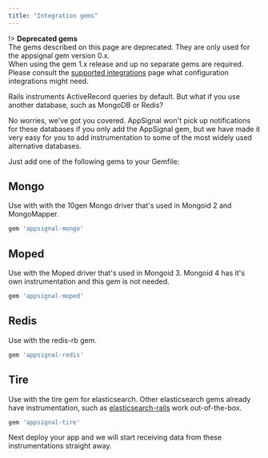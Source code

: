 ```yaml
---
title: "Integration gems"
---
```


!> **Deprecated gems**  
   The gems described on this page are deprecated. They are only used for the
   appsignal gem version 0.x.  
   When using the gem 1.x release and up no separate gems are required. Please
   consult the
   [supported integrations](/ruby/integrations/index.html) page what
   configuration integrations might need.

Rails instruments ActiveRecord queries by default. But what if you use
another database, such as MongoDB or Redis?

No worries, we've got you covered. AppSignal won't pick up notifications for
these databases if you only add the AppSignal gem, but we have made it very
easy for you to add instrumentation to some of the most widely used alternative
databases.

Just add one of the following gems to your Gemfile:

## Mongo

Use with with the 10gen Mongo driver that's used in Mongoid 2 and MongoMapper.

```ruby
gem 'appsignal-mongo'
```

## Moped

Use with the Moped driver that's used in Mongoid 3.
Mongoid 4 has it's own instrumentation and this gem is not needed.

```ruby
gem 'appsignal-moped'
```

## Redis

Use with the redis-rb gem.

```ruby
gem 'appsignal-redis'
```

## Tire

Use with the tire gem for elasticsearch. Other elasticsearch gems already have
instrumentation, such as
[elasticsearch-rails](https://github.com/elasticsearch/elasticsearch-rails)
work out-of-the-box.

```ruby
gem 'appsignal-tire'
```

Next deploy your app and we will start receiving data from these
instrumentations straight away.
